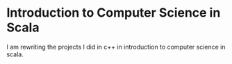 # Introduction to Computer Science in Scala

I am rewriting the projects I did in c++ in introduction to computer science in scala.
